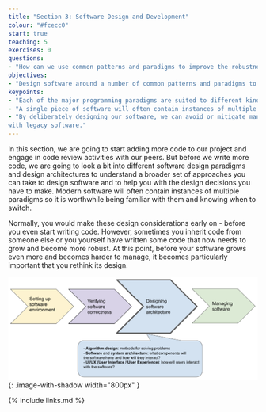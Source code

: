 ```yaml
---
title: "Section 3: Software Design and Development"
colour: "#fcecc0"
start: true
teaching: 5
exercises: 0
questions:
- "How can we use common patterns and paradigms to improve the robustness of our software?"
objectives:
- "Design software around a number of common patterns and paradigms to improve extensibility, testability and overall sustainability."
keypoints:
- "Each of the major programming paradigms are suited to different kinds of problem."
- "A single piece of software will often contain instances of multiple paradigms."
- "By deliberately designing our software, we can avoid or mitigate many of the common issues encountered when working 
with legacy software."
---
```

In this section, we are going to start adding more code to our project and engage in code review activities with our 
peers. But before we write more code, we are going to look a bit into different software design paradigms and 
design architectures to
understand a broader set of approaches you can take to design software and to help you with the design decisions
you have to make. Modern software will often contain instances of multiple paradigms so it is worthwhile being familiar 
with them and knowing when to switch. 

Normally, you would make these design considerations early on - before you even start writing code. 
However, sometimes you
inherit code from someone else or you yourself have written some code that now needs to grow and become more robust.
At this point, before your software grows even more and becomes harder to manage,
it becomes particularly important that you rethink its design.

![Software design and architecture](../fig/section3-overview.png){: .image-with-shadow width="800px" }

{% include links.md %}
